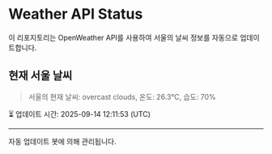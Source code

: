 
# Weather API Status

이 리포지토리는 OpenWeather API를 사용하여 서울의 날씨 정보를 자동으로 업데이트합니다.

## 현재 서울 날씨
> 서울의 현재 날씨: overcast clouds, 온도: 26.3°C, 습도: 70%

⏳ 업데이트 시간: 2025-09-14 12:11:53 (UTC)

---
자동 업데이트 봇에 의해 관리됩니다.
